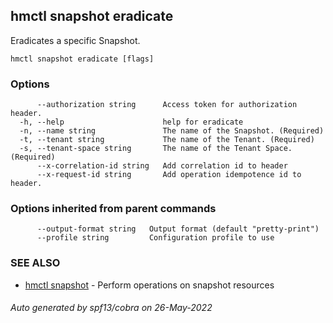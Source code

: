 ## hmctl snapshot eradicate

Eradicates a specific Snapshot.

```
hmctl snapshot eradicate [flags]
```

### Options

```
      --authorization string      Access token for authorization header.
  -h, --help                      help for eradicate
  -n, --name string               The name of the Snapshot. (Required)
  -t, --tenant string             The name of the Tenant. (Required)
  -s, --tenant-space string       The name of the Tenant Space. (Required)
      --x-correlation-id string   Add correlation id to header
      --x-request-id string       Add operation idempotence id to header.
```

### Options inherited from parent commands

```
      --output-format string   Output format (default "pretty-print")
      --profile string         Configuration profile to use
```

### SEE ALSO

* [hmctl snapshot](hmctl_snapshot.md)	 - Perform operations on snapshot resources

###### Auto generated by spf13/cobra on 26-May-2022
